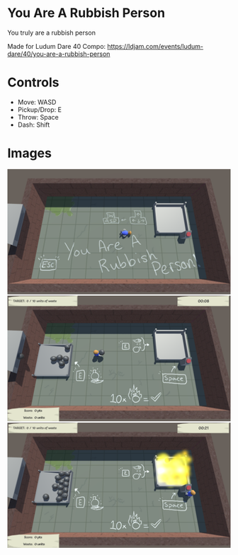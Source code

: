 # You Are A Rubbish Person
You truly are a rubbish person

Made for Ludum Dare 40 Compo:
https://ldjam.com/events/ludum-dare/40/you-are-a-rubbish-person

# Controls
- Move: WASD
- Pickup/Drop: E
- Throw: Space
- Dash: Shift

# Images
![](Images/1.png)
![](Images/2.png)
![](Images/3.png)
